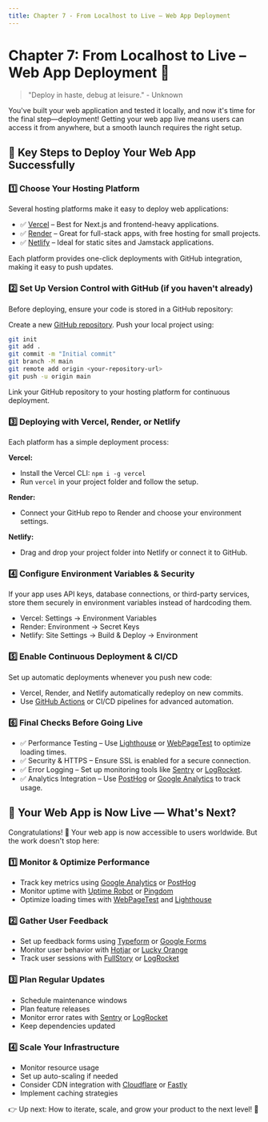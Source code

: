 ```yaml
---
title: Chapter 7 - From Localhost to Live – Web App Deployment
---
```


# Chapter 7: From Localhost to Live – Web App Deployment 🚀

> "Deploy in haste, debug at leisure." - Unknown

You've built your web application and tested it locally, and now it's time for the final step—deployment! Getting your web app live means users can access it from anywhere, but a smooth launch requires the right setup.

## 📌 Key Steps to Deploy Your Web App Successfully

### 1️⃣ Choose Your Hosting Platform

Several hosting platforms make it easy to deploy web applications:

- ✅ [Vercel](https://vercel.com) – Best for Next.js and frontend-heavy applications.
- ✅ [Render](https://render.com) – Great for full-stack apps, with free hosting for small projects.
- ✅ [Netlify](https://netlify.com) – Ideal for static sites and Jamstack applications.

Each platform provides one-click deployments with GitHub integration, making it easy to push updates.

### 2️⃣ Set Up Version Control with GitHub (if you haven't already)

Before deploying, ensure your code is stored in a GitHub repository:

Create a new [GitHub repository](https://github.com/new).
Push your local project using:

```bash
git init
git add .
git commit -m "Initial commit"
git branch -M main
git remote add origin <your-repository-url>
git push -u origin main
```

Link your GitHub repository to your hosting platform for continuous deployment.

### 3️⃣ Deploying with Vercel, Render, or Netlify

Each platform has a simple deployment process:

**Vercel:**
- Install the Vercel CLI: `npm i -g vercel`
- Run `vercel` in your project folder and follow the setup.

**Render:**
- Connect your GitHub repo to Render and choose your environment settings.

**Netlify:**
- Drag and drop your project folder into Netlify or connect it to GitHub.

### 4️⃣ Configure Environment Variables & Security

If your app uses API keys, database connections, or third-party services, store them securely in environment variables instead of hardcoding them.

- Vercel: Settings → Environment Variables
- Render: Environment → Secret Keys
- Netlify: Site Settings → Build & Deploy → Environment

### 5️⃣ Enable Continuous Deployment & CI/CD

Set up automatic deployments whenever you push new code:

- Vercel, Render, and Netlify automatically redeploy on new commits.
- Use [GitHub Actions](https://github.com/features/actions) or CI/CD pipelines for advanced automation.

### 6️⃣ Final Checks Before Going Live

- ✅ Performance Testing – Use [Lighthouse](https://developers.google.com/web/tools/lighthouse) or [WebPageTest](https://www.webpagetest.org/) to optimize loading times.
- ✅ Security & HTTPS – Ensure SSL is enabled for a secure connection.
- ✅ Error Logging – Set up monitoring tools like [Sentry](https://sentry.io/) or [LogRocket](https://logrocket.com/).
- ✅ Analytics Integration – Use [PostHog](https://posthog.com/) or [Google Analytics](https://analytics.google.com/) to track usage.

## 🚀 Your Web App is Now Live — What's Next?

Congratulations! 🎉 Your web app is now accessible to users worldwide. But the work doesn't stop here:

### 1️⃣ Monitor & Optimize Performance
- Track key metrics using [Google Analytics](https://analytics.google.com/) or [PostHog](https://posthog.com/)
- Monitor uptime with [Uptime Robot](https://uptimerobot.com/) or [Pingdom](https://www.pingdom.com/)
- Optimize loading times with [WebPageTest](https://www.webpagetest.org/) and [Lighthouse](https://developers.google.com/web/tools/lighthouse)

### 2️⃣ Gather User Feedback
- Set up feedback forms using [Typeform](https://www.typeform.com/) or [Google Forms](https://forms.google.com)
- Monitor user behavior with [Hotjar](https://www.hotjar.com/) or [Lucky Orange](https://www.luckyorange.com/)
- Track user sessions with [FullStory](https://www.fullstory.com/) or [LogRocket](https://logrocket.com/)

### 3️⃣ Plan Regular Updates
- Schedule maintenance windows
- Plan feature releases
- Monitor error rates with [Sentry](https://sentry.io/) or [LogRocket](https://logrocket.com/)
- Keep dependencies updated

### 4️⃣ Scale Your Infrastructure
- Monitor resource usage
- Set up auto-scaling if needed
- Consider CDN integration with [Cloudflare](https://www.cloudflare.com/) or [Fastly](https://www.fastly.com/)
- Implement caching strategies

👉 Up next: How to iterate, scale, and grow your product to the next level! 🚀 